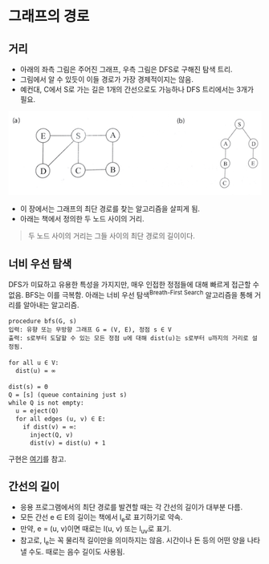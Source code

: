 # 그래프의 경로

## 거리

- 아래의 좌측 그림은 주어진 그래프, 우측 그림은 DFS로 구해진 탐색 트리.
- 그림에서 알 수 있듯이 이들 경로가 가장 경제적이지는 않음.
- 예컨대, C에서 S로 가는 길은 1개의 간선으로도 가능하나 DFS 트리에서는 3개가 필요.

![graph-to-dfs-search-tree](04-graph-to-dfs-search-tree.png)

- 이 장에서는 그래프의 최단 경로를 찾는 알고리즘을 살피게 됨.
- 아래는 책에서 정의한 두 노드 사이의 거리.

> 두 노드 사이의 거리는 그들 사이의 최단 경로의 길이이다.

## 너비 우선 탐색

DFS가 미묘하고 유용한 특성을 가지지만, 매우 인접한 정점들에 대해 빠르게 접근할 수 없음. BFS는 이를 극복함. 아래는 너비 우선 탐색<sup>Breath-First Search</sup> 알고리즘을 통해 거리를 알아내는 알고리즘.

```
procedure bfs(G, s)
입력: 유향 또는 무방향 그래프 G = (V, E), 정점 s ∈ V
출력: s로부터 도달할 수 있는 모든 정점 u에 대해 dist(u)는 s로부터 u까지의 거리로 설정됨.

for all u ∈ V:
  dist(u) = ∞

dist(s) = Θ
Q = [s] (queue containing just s)
while Q is not empty:
  u = eject(Q)
  for all edges (u, v) ∈ E:
    if dist(v) = ∞:
      inject(Q, v)
      dist(v) = dist(u) + 1
```

구현은 [여기](https://github.com/codehumane/learn-algorithm-in-java/commit/3f5fa5d702adc5b46820e705f387598d5219a54e)를 참고.

## 간선의 길이

- 응용 프로그램에서의 최단 경로를 발견할 때는 각 간선의 길이가 대부분 다름.
- 모든 간선 e ∈ E의 길이는 책에서 l<sub>e</sub>로 표기하기로 약속.
- 만약, e = (u, v)이면 때로는 l(u, v) 또는 l<sub>uv</sub>로 표기.
- 참고로, l<sub>e</sub>는 꼭 물리적 길이만을 의미하지는 않음. 시간이나 돈 등의 어떤 양을 나타낼 수도. 때로는 음수 길이도 사용됨.

